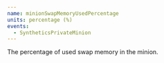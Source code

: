 ```yaml
---
name: minionSwapMemoryUsedPercentage
units: percentage (%)
events:
  - SyntheticsPrivateMinion
---
```


The percentage of used swap memory in the minion.
